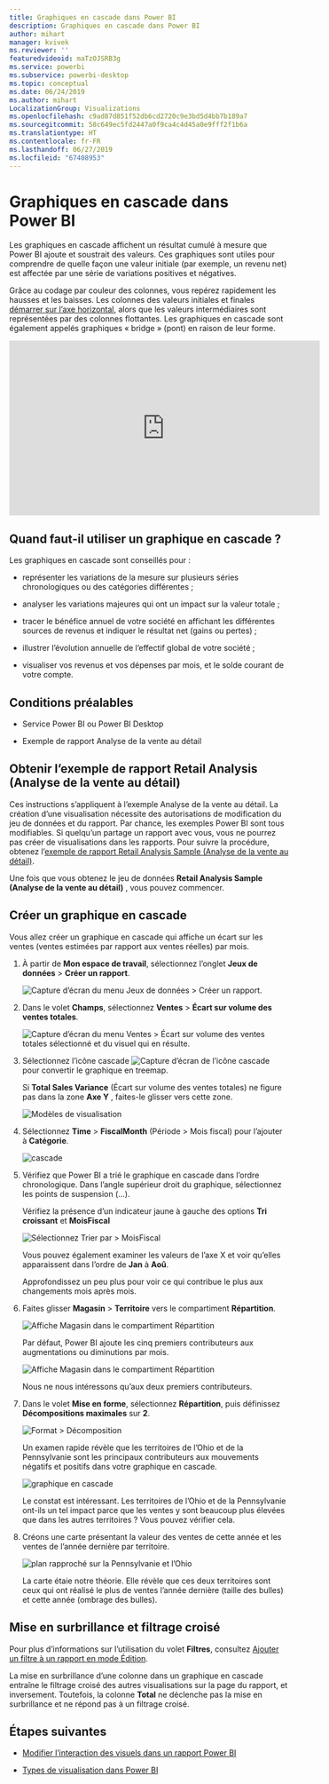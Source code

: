 ```yaml
---
title: Graphiques en cascade dans Power BI
description: Graphiques en cascade dans Power BI
author: mihart
manager: kvivek
ms.reviewer: ''
featuredvideoid: maTzOJSRB3g
ms.service: powerbi
ms.subservice: powerbi-desktop
ms.topic: conceptual
ms.date: 06/24/2019
ms.author: mihart
LocalizationGroup: Visualizations
ms.openlocfilehash: c9ad87d851f52db6cd2720c9e3bd5d4bb7b189a7
ms.sourcegitcommit: 58c649ec5fd2447a0f9ca4c4d45a0e9fff2f1b6a
ms.translationtype: HT
ms.contentlocale: fr-FR
ms.lasthandoff: 06/27/2019
ms.locfileid: "67408953"
---
```

# <a name="waterfall-charts-in-power-bi"></a>Graphiques en cascade dans Power BI

Les graphiques en cascade affichent un résultat cumulé à mesure que Power BI ajoute et soustrait des valeurs. Ces graphiques sont utiles pour comprendre de quelle façon une valeur initiale (par exemple, un revenu net) est affectée par une série de variations positives et négatives.

Grâce au codage par couleur des colonnes, vous repérez rapidement les hausses et les baisses. Les colonnes des valeurs initiales et finales [démarrer sur l’axe horizontal](https://support.office.com/article/Create-a-waterfall-chart-in-Office-2016-for-Windows-8de1ece4-ff21-4d37-acd7-546f5527f185#BKMK_Float "démarrent généralement sur l’axe horizontal"), alors que les valeurs intermédiaires sont représentées par des colonnes flottantes. Les graphiques en cascade sont également appelés graphiques « bridge » (pont) en raison de leur forme.

<iframe width="560" height="315" src="https://www.youtube.com/embed/qKRZPBnaUXM" frameborder="0" allow="autoplay; encrypted-media" allowfullscreen></iframe>

## <a name="when-to-use-a-waterfall-chart"></a>Quand faut-il utiliser un graphique en cascade ?

Les graphiques en cascade sont conseillés pour :

* représenter les variations de la mesure sur plusieurs séries chronologiques ou des catégories différentes ;

* analyser les variations majeures qui ont un impact sur la valeur totale ;

* tracer le bénéfice annuel de votre société en affichant les différentes sources de revenus et indiquer le résultat net (gains ou pertes) ;

* illustrer l’évolution annuelle de l’effectif global de votre société ;

* visualiser vos revenus et vos dépenses par mois, et le solde courant de votre compte.

## <a name="prerequisites"></a>Conditions préalables

* Service Power BI ou Power BI Desktop

* Exemple de rapport Analyse de la vente au détail

## <a name="get-the-retail-analysis-sample-report"></a>Obtenir l’exemple de rapport Retail Analysis (Analyse de la vente au détail)

Ces instructions s’appliquent à l’exemple Analyse de la vente au détail. La création d’une visualisation nécessite des autorisations de modification du jeu de données et du rapport. Par chance, les exemples Power BI sont tous modifiables. Si quelqu’un partage un rapport avec vous, vous ne pourrez pas créer de visualisations dans les rapports. Pour suivre la procédure, obtenez l’[exemple de rapport Retail Analysis Sample (Analyse de la vente au détail)](../sample-datasets.md).

Une fois que vous obtenez le jeu de données **Retail Analysis Sample (Analyse de la vente au détail)** , vous pouvez commencer.

## <a name="create-a-waterfall-chart"></a>Créer un graphique en cascade

Vous allez créer un graphique en cascade qui affiche un écart sur les ventes (ventes estimées par rapport aux ventes réelles) par mois.

1. À partir de **Mon espace de travail**, sélectionnez l’onglet **Jeux de données** > **Créer un rapport**.

    ![Capture d’écran du menu Jeux de données > Créer un rapport.](media/power-bi-visualization-waterfall-charts/power-bi-create-a-report.png)

1. Dans le volet **Champs**, sélectionnez **Ventes** > **Écart sur volume des ventes totales**.

   ![Capture d’écran du menu Ventes > Écart sur volume des ventes totales sélectionné et du visuel qui en résulte.](media/power-bi-visualization-waterfall-charts/power-bi-first-value.png)

1. Sélectionnez l’icône cascade ![Capture d’écran de l’icône cascade](media/power-bi-visualization-waterfall-charts/power-bi-waterfall-icon.png) pour convertir le graphique en treemap.

    Si **Total Sales Variance** (Écart sur volume des ventes totales) ne figure pas dans la zone **Axe Y** , faites-le glisser vers cette zone.

    ![Modèles de visualisation](media/power-bi-visualization-waterfall-charts/convertwaterfall.png)

1. Sélectionnez **Time** > **FiscalMonth** (Période > Mois fiscal) pour l’ajouter à **Catégorie**.

    ![cascade](media/power-bi-visualization-waterfall-charts/power-bi-waterfall.png)

1. Vérifiez que Power BI a trié le graphique en cascade dans l’ordre chronologique. Dans l’angle supérieur droit du graphique, sélectionnez les points de suspension (...).

    Vérifiez la présence d’un indicateur jaune à gauche des options **Tri croissant** et **MoisFiscal**

    ![Sélectionnez Trier par > MoisFiscal](media/power-bi-visualization-waterfall-charts/power-bi-sort-by.png)

    Vous pouvez également examiner les valeurs de l’axe X et voir qu’elles apparaissent dans l’ordre de **Jan** à **Aoû**.

    Approfondissez un peu plus pour voir ce qui contribue le plus aux changements mois après mois.

1. Faites glisser **Magasin** > **Territoire** vers le compartiment **Répartition**.

    ![Affiche Magasin dans le compartiment Répartition](media/power-bi-visualization-waterfall-charts/power-bi-waterfall-breakdown.png)

    Par défaut, Power BI ajoute les cinq premiers contributeurs aux augmentations ou diminutions par mois.

    ![Affiche Magasin dans le compartiment Répartition](media/power-bi-visualization-waterfall-charts/power-bi-waterfall-breakdown-initial.png)

    Nous ne nous intéressons qu’aux deux premiers contributeurs.

1. Dans le volet **Mise en forme**, sélectionnez **Répartition**, puis définissez **Décompositions maximales** sur **2**.

    ![Format > Décomposition](media/power-bi-visualization-waterfall-charts/power-bi-waterfall-breakdown-maximum.png)

    Un examen rapide révèle que les territoires de l’Ohio et de la Pennsylvanie sont les principaux contributeurs aux mouvements négatifs et positifs dans votre graphique en cascade.

    ![graphique en cascade](media/power-bi-visualization-waterfall-charts/power-bi-waterfall-axis.png)

    Le constat est intéressant. Les territoires de l’Ohio et de la Pennsylvanie ont-ils un tel impact parce que les ventes y sont beaucoup plus élevées que dans les autres territoires ? Vous pouvez vérifier cela.

1. Créons une carte présentant la valeur des ventes de cette année et les ventes de l’année dernière par territoire.

    ![plan rapproché sur la Pennsylvanie et l’Ohio](media/power-bi-visualization-waterfall-charts/power-bi-map.png)

    La carte étaie notre théorie. Elle révèle que ces deux territoires sont ceux qui ont réalisé le plus de ventes l’année dernière (taille des bulles) et cette année (ombrage des bulles).

## <a name="highlighting-and-cross-filtering"></a>Mise en surbrillance et filtrage croisé

Pour plus d’informations sur l’utilisation du volet **Filtres**, consultez [Ajouter un filtre à un rapport en mode Édition](../power-bi-report-add-filter.md).

La mise en surbrillance d’une colonne dans un graphique en cascade entraîne le filtrage croisé des autres visualisations sur la page du rapport, et inversement. Toutefois, la colonne **Total** ne déclenche pas la mise en surbrillance et ne répond pas à un filtrage croisé.

## <a name="next-steps"></a>Étapes suivantes

* [Modifier l’interaction des visuels dans un rapport Power BI](../service-reports-visual-interactions.md)

* [Types de visualisation dans Power BI](power-bi-visualization-types-for-reports-and-q-and-a.md)

